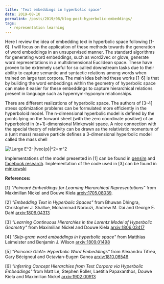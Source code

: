 ```yaml
---
title: 'Text embeddings in hyperbolic space'
date: 2019-08-10
permalink: /posts/2019/08/blog-post-hyperbolic-embeddings/
tags:
  - representation learning
---
```


Here I review the idea of embedding text in hyperbolic space following [1-6].  I will focus on the application of these methods towards the generation of word embeddings in an unsupervised manner.   The standard algorithms for generating word embeddings, such as word2vec or glove, generate word representations in a multidimensional Euclidean space.  These have proven to be extremely useful for so called downstream tasks due to their ability to capture semantic and syntactic relations among words when trained on large text corpora.   The main idea behind these works [1-6] is that by building the word embeddings within the geometry of hyperbolic space can make it easier for these embeddings to capture hierarchical relations present in language such as hypernym-hyponym relationships.


There are different realizations of hyperbolic space.   The authors of [3-4] stress optimization problems can be formulated more efficiently in the hyperboloid model.  The n-dimensional hyperbolic model is defined by the points lying on the forward sheet (with the zero coordinate positive) of an hyperboloid in (n+1)-dimensional Minkowski space.   A nice connection with the special theory of relativity can be drawn as the relativistic momentum of a (unit mass) massive particle defines a 3-dimensional hyperbolic model called the mass shell

<img src="https://latex.codecogs.com/svg.latex?\Large&space;E^2-|\vec{p}|^2=m^2" title="\Large E^2-|\vec{p}|^2=m^2" />



Implementations of the model presented in [1] can be found in [gensim](https://radimrehurek.com/gensim/models/poincare.html)
and [facebook research](https://github.com/facebookresearch/poincare-embeddings). Implementation of the code used in [3] can be found in [minkowski](https://github.com/lateral/minkowski)






**References:**

[1] *"Poincaré Embeddings for Learning Hierarchical Representations"* from Maximilian Nickel and Douwe Kiela [arxiv:1705.08039](https://arxiv.org/abs/1705.08039).  

[2] *"Embedding Text in Hyperbolic Spaces"* from Bhuwan Dhingra, Christopher J. Shallue, Mohammad Norouzi, Andrew M. Dai and George E. Dahl [arxiv:1806.04313](https://arxiv.org/abs/1806.04313)

[3] *"Learning Continuous Hierarchies in the Lorentz Model of Hyperbolic Geometry"* from Maximilian Nickel and Douwe Kiela [arxiv:1806.03417](https://arxiv.org/abs/1806.03417)

[4] *"Skip-gram word embeddings in hyperbolic space"* from Matthias Leimeister and Benjamin J. Wilson [arxiv:1809.01498](https://arxiv.org/abs/1809.01498)

[5] *"Poincaré GloVe: Hyperbolic Word Embeddings"* from Alexandru Tifrea, Gary Bécigneul and Octavian-Eugen Ganea [arxiv:1810.06546](https://arxiv.org/abs/1810.06546)

[6] *"Inferring Concept Hierarchies from Text Corpora via Hyperbolic Embeddings"* from Matt Le, Stephen Roller, Laetitia Papaxanthos, Douwe Kiela and Maximilian Nickel [arxiv:1902.00913](https://arxiv.org/abs/1902.00913)
